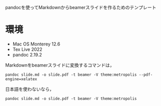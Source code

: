 pandocを使ってMarkdownからbeamerスライドを作るためのテンプレート
# 環境

- Mac OS Monterey 12.6
- Tex Live 2022
- pandoc 2.19.2

Markdownをbeamerスライドに変換するコマンドは，
```
pandoc slide.md -o slide.pdf -t beamer -V theme:metropolis --pdf-engine=xelatex
```
日本語を使わないなら，
```
pandoc slide.md -o slide.pdf -t beamer -V theme:metropolis
```
